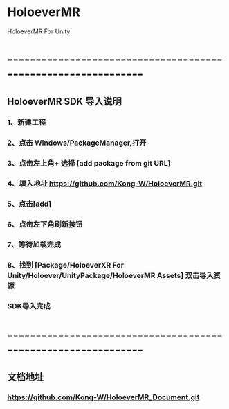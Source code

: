 # HoloeverMR
HoloeverMR For Unity

# --------------------------------------------------------------

## HoloeverMR SDK 导入说明

### 1、新建工程
### 2、点击 Windows/PackageManager,打开
### 3、点击左上角+ 选择 [add package from git URL]
### 4、填入地址 https://github.com/Kong-W/HoloeverMR.git
### 5、点击[add]
### 6、点击左下角刷新按钮
### 7、等待加载完成
### 8、找到 [Package/HoloeverXR For Unity/Holoever/UnityPackage/HoloeverMR Assets] 双击导入资源
### SDK导入完成


# --------------------------------------------------------------

## 文档地址 
###   https://github.com/Kong-W/HoloeverMR_Document.git
